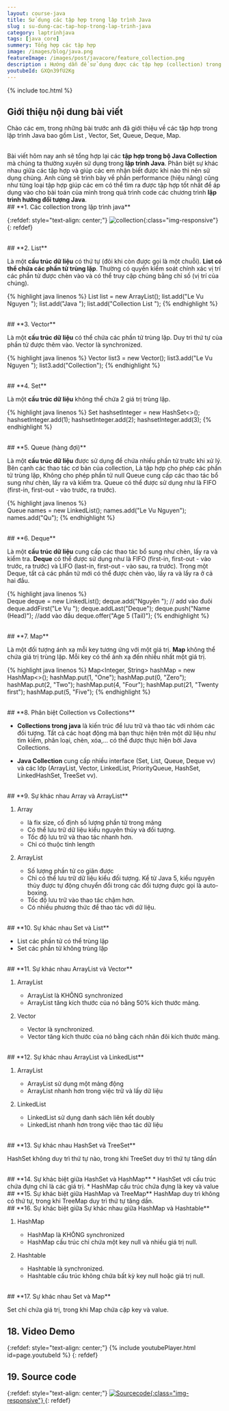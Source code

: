 ```yaml
---
layout: course-java
title: Sử dụng các tập hợp trong lập trình Java
slug : su-dung-cac-tap-hop-trong-lap-trinh-java
category: laptrinhjava
tags: [java core]
summery: Tổng hợp các tập hợp
image: /images/blog/java.png
featureImage: /images/post/javacore/feature_collection.png
description : Hướng dẫn để sử dụng được các tập hợp (collection) trong lập trình Java. Bài viết trình bày, giải thích các khái niệm collection trong học lập trình Java. Cách sử dụng các tập hợp như List , Vector , Set , Queue, Deque, Map. Giúp phân biệt giữa các tập hợp và áp dụng được khi nào nên dùng tập hợp nào là phù hợp trong Java cơ bản.
youtubeId: GXQn39fU2Kg
---
```


{% include toc.html %}

## **Giới thiệu nội dung bài viết**

Chào các em, trong những bài trước anh đã giới thiệu về các tập hợp trong lập trình Java bao gồm List , Vector, Set, Queue, Deque, Map.  

<br>
Bài viết hôm nay anh sẽ tổng hợp lại các <b>tập hợp trong bộ Java Collection </b> mà chúng ta thường xuyên sử dụng trong <b>lập trình Java</b>. Phân biệt sự khác nhau giữa các tập hợp và giúp các em nhận biết được khi nào thì nên sử dụng chúng. Anh cũng sẽ trình bày về phần performance (hiệu năng) cũng như từng loại tập hợp giúp các em có thể tìm ra được tập hợp tốt nhất để áp dụng vào cho bài toán của mình trong quá trình code các chương trình <b>lập trình hướng đối tượng Java</b>.


<br>
## **1. Các collection trong lập trình java**

{:refdef: style="text-align: center;"}
![collection](/images/post/collection/collection.png){:class="img-responsive"}
{: refdef}

<br>
## **2. List**

Là một <b>cấu trúc dữ liệu</b> có thứ tự (đôi khi còn được gọi là một chuỗi).
<b>List có thể chứa các phần tử trùng lặp</b>. Thường có quyền kiểm soát chính xác vị trí các phần tử được chèn vào và có thể truy cập chúng bằng chỉ số (vị trí của chúng).

{% highlight java linenos %}
List<String> list = new ArrayList<String>();
list.add("Le Vu Nguyen ");
list.add("Java ");
list.add("Collection List ");
{% endhighlight %}

<br>
## **3. Vector**

Là một <b>cấu trúc dữ liệu</b> có thể chứa các phần tử trùng lặp. Duy trì thứ tự của phần tử được thêm vào. Vector là synchronized.

{% highlight java linenos %}
Vector<String> list3 = new Vector<String>();
        list3.add("Le Vu Nguyen ");
        list3.add("Collection");
{% endhighlight %}

<br>
## **4. Set**

Là một <b>cấu trúc dữ liệu</b> không thể chứa 2 giá trị trùng lặp.

{% highlight java linenos %}
 Set<Integer> hashsetInteger = new HashSet<>();
    hashsetInteger.add(1);
    hashsetInteger.add(2);
    hashsetInteger.add(3);
{% endhighlight %}    

<br>
## **5. Queue (hàng đợi)**

Là một <b>cấu trúc dữ liệu</b> được sử dụng để chứa nhiều phần tử trước khi xử lý. Bên cạnh các thao tác cơ bản của collection, Là tập hợp cho phép các phần tử trùng lặp, Không cho phép phần tử null
Queue cung cấp các thao tác bổ sung như chèn, lấy ra và kiểm tra. Queue có thể được sử dụng như là FIFO (first-in, first-out - vào trước, ra trước).

{% highlight java linenos %}   
    Queue<String> names = new LinkedList<String>();
    names.add("Le Vu Nguyen");
    names.add("Qu");
{% endhighlight %}  

<br>
## **6. Deque**

Là một <b>cấu trúc dữ liệu</b> cung cấp các thao tác bổ sung như chèn, lấy ra và kiểm tra. <b>Deque</b> có thể được sử dụng như là FIFO (first-in, first-out - vào trước, ra trước) và LIFO (last-in, first-out - vào sau, ra trước).
Trong một Deque, tất cả các phần tử mới có thể được chèn vào, lấy ra và lấy ra ở cả hai đầu.

{% highlight java linenos %}   
    Deque<String> deque = new LinkedList<String>();
        deque.add("Nguyên "); // add vào đuôi
        deque.addFirst("Le Vu ");
        deque.addLast("Deque");
        deque.push("Name   (Head)"); //add vào đầu
        deque.offer("Age  5 (Tail)");
{% endhighlight %}

<br>
## **7. Map**

Là một đối tượng ánh xạ mỗi key tương ứng với một giá trị. <b>Map</b> không thể chứa giá trị trùng lặp. Mỗi key có thể ánh xạ đến nhiều nhất một giá trị.

{% highlight java linenos %}
Map<Integer, String> hashMap = new HashMap<>();
    hashMap.put(1, "One");
    hashMap.put(0, "Zero");
    hashMap.put(2, "Two");
    hashMap.put(4, "Four");
    hashMap.put(21, "Twenty first");
    hashMap.put(5, "Five");
{% endhighlight %}

<br>
## **8. Phân biệt Collection vs Collections**

- <b>Collections trong java</b> là kiến trúc để lưu trữ và thao tác với nhóm các đối tượng. Tất cả các hoạt động mà bạn thực hiện trên một dữ liệu như tìm kiếm, phân loại, chèn, xóa,... có thể được thực hiện bởi Java Collections.

- <b>Java Collection</b> cung cấp nhiều interface (Set, List, Queue, Deque vv) và các lớp (ArrayList, Vector, LinkedList, PriorityQueue, HashSet, LinkedHashSet, TreeSet vv).

<br>
## **9. Sự khác nhau  Array và ArrayList**

1. Array
    * là fix size, cố định số lượng phần tử trong mảng
    * Có thể lưu trữ dữ liệu kiểu nguyên thủy và đối tượng.
    * Tốc độ lưu trữ và thao tác nhanh hơn.
    * Chỉ có thuộc tính length

2. ArrayList
    * Số lượng phần tử co giãn được
    * Chỉ có thể lưu trữ dữ liệu kiểu đối tượng. Kể từ Java 5, kiểu nguyên thủy được tự động chuyển đổi trong các đối tượng được gọi là auto-boxing.
    * Tốc độ lưu trữ vào thao tác chậm hơn.
    * Có nhiều phương thức để thao tác với dữ liệu.

<br>
## **10. Sự khác nhau Set và List**

* List các phần tử có thể trùng lặp
* Set các phần tử không trùng lặp

<br>
## **11. Sự khác nhau ArrayList và Vector**

1. ArrayList
    * ArrayList là KHÔNG synchronized
    * ArrayList tăng kích thước của nó bằng 50% kích thước mảng.

2. Vector
    * Vector là synchronized.
    * Vector tăng kích thước của nó bằng cách nhân đôi kích thước mảng.

<br>
## **12. Sự khác nhau ArrayList và LinkedList**

1. ArrayList
    * ArrayList sử dụng một mảng động
    * ArrayList nhanh hơn trong việc  trữ và lấy dữ liệu

2. LinkedList
    * LinkedList sử dụng danh sách liên kết doubly
    * LinkedList nhanh hơn trong việc thao tác dữ liệu

<br>
## **13. Sự khác nhau HashSet và TreeSet**

HashSet không duy trì thứ tự nào, trong khi TreeSet duy trì thứ tự tăng dần

<br>
## **14. Sự khác biệt giữa HashSet và HashMap**
  * HashSet với cấu trúc chứa đựng chỉ là các giá trị.
  * HashMap cấu trúc chứa đựng là key và value


<br>
## **15. Sự khác biệt giữa HashMap và TreeMap**
HashMap duy trì không có thứ tự, trong khi TreeMap duy trì thứ tự tăng dần.

<br>
## **16. Sự khác biệt giữa Sự khác nhau giữa HashMap và Hashtable**

1. HashMap
    * HashMap là KHÔNG synchronized
    * HashMap cấu trúc chỉ chứa một key null và nhiều giá trị null.

2. Hashtable
    * Hashtable là synchronized.
    * Hashtable cấu trúc không chứa bất kỳ key null hoặc giá trị null.

<br>
## **17. Sự khác nhau Set và Map**

Set chỉ chứa giá trị, trong khi Map chứa cặp key và value.

## **18. Video Demo**

{:refdef: style="text-align: center;"}
{% include youtubePlayer.html id=page.youtubeId %}
{: refdef}

## **19. Source code**


{:refdef: style="text-align: center;"}
<a href="https://github.com/levunguyen/Java-Collections" target="_blank"> ![Sourcecode ](/images/icon/githubsource.png){:class="img-responsive"} </a>
{: refdef}
